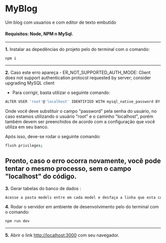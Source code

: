 # MyBlog
Um blog com usuarios e com editor de texto embutido

#### Requisitos: Node, NPM n MySql.
---
**1.** Instalar as depedências do projeto pelo do terminal com o comando:
```bash
npm i
```
---
**2.** Caso este erro apareça - ER_NOT_SUPPORTED_AUTH_MODE: Client does not support authentication protocol requested by server; consider upgrading MySQL client
 - Para corrigir, basta utilizar o seguinte comando:
```bash
ALTER USER 'root'@'localhost' IDENTIFIED WITH mysql_native_password BY 'password';
```
Onde você deve substituir o campo "password" pela senha do usuário, no caso estamos utilizando o usuário "root" e o caminho "localhost", porém também devem ser preenchidos de acordo com a configuração que você utiliza em seu banco.

Após isso, deve-se rodar o seguinte comando:
```bash
flush privileges;
```
Pronto, caso o erro ocorra novamente, você pode tentar o mesmo processo, sem o campo "localhost" do código.
---

**3.** Gerar tabelas do banco de dados :
```bash
Acesse a pasta models entre em cada model e desfaça a linha que esta comentada
```

**4.** Rodar o servidor em ambiente de desenvolvimento pelo do terminal com o comando:
```bash
npm run dev
```
---
**5.** Abrir o link [http://localhost:3000](http://localhost:3000) com seu navegador.
